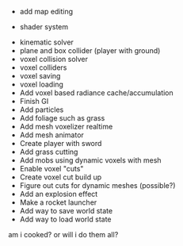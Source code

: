 - add map editing
+ shader system
- kinematic solver
- plane and box collider (player with ground)
- voxel collision solver
- voxel colliders
- voxel saving
- voxel loading
- Add voxel based radiance cache/accumulation
- Finish GI
- Add particles
- Add foliage such as grass
- Add mesh voxelizer realtime
- Add mesh animator
- Create player with sword
- Add grass cutting
- Add mobs using dynamic voxels with mesh
- Enable voxel "cuts"
- Create voxel cut build up
- Figure out cuts for dynamic meshes (possible?)
- Add an explosion effect
- Make a rocket launcher
- Add way to save world state
- Add way to load world state

am i cooked?
or will i do them all?
